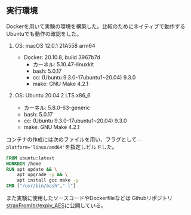 ## 実行環境
Dockerを用いて実験の環境を構築した。比較のためにネイティブで動作するUbuntuでも動作の確認をした。
1. OS: macOS 12.0.1 21A558 arm64
    - Docker: 20.10.8, build 3967b7d
        - カーネル: 5.10.47-linuxkit
        - bash: 5.0.17
        - cc: (Ubuntu 9.3.0-17ubuntu1~20.04) 9.3.0
        - make: GNU Make 4.2.1

2. OS: Ubuntu 20.04.2 LTS x86_6
    - カーネル: 5.8.0-63-generic
    - bash: 5.0.17
    - cc: (Ubuntu 9.3.0-17ubuntu1~20.04) 9.3.0
    - make: GNU Make 4.2.1

コンテナの作成には次のファイルを用い、フラグとして`--platform='linux/amd64'`を指定しビルドした。

```Dockerfile
FROM ubuntu:latest
WORKDIR /home
RUN apt update && \
    apt upgrade -y && \
    apt install gcc make -y
CMD ["/usr/bin/bash","-l"]
```

また実験に使用したソースコードやDockerfileなどは
Gihubリポジトリ[straxFromIbr/expiv_AES](https://github.com/straxFromIbr/expiv_AES)に公開している。